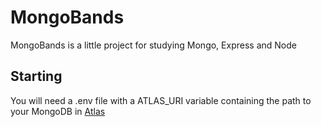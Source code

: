 # MongoBands
MongoBands is a little project for studying Mongo, Express and Node

## Starting
You will need a .env file with a ATLAS_URI variable containing 
the path to your MongoDB in [Atlas](https://www.mongodb.com/cloud/atlas)
